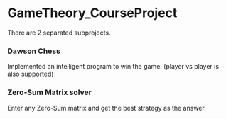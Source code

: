 # GameTheory_CourseProject

There are 2 separated subprojects.

### Dawson Chess
Implemented an intelligent program to win the game. (player vs player is also supported)

### Zero-Sum Matrix solver
Enter any Zero-Sum matrix and get the best strategy as the answer.
